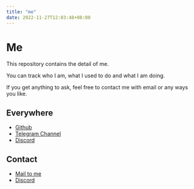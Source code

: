 ```yaml
---
title: "me"
date: 2022-11-27T12:03:48+08:00
---
```


# Me

This repository contains the detail of me.

You can track who I am, what I used to do and what I am doing.

If you get anything to ask, feel free to contact me with email or any ways you like.

## Everywhere

- [Github](https://github.com/acehinnnqru)
- [Telegram Channel](https://t.me/+7qW_ikEpDv01M2Q1)
- [Discord](https://discord.gg/sNEj3DNx3A)

## Contact

- [Mail to me](mailto:acehinnnqru@gmail.com)
- [Discord](https://discord.gg/sNEj3DNx3A)
